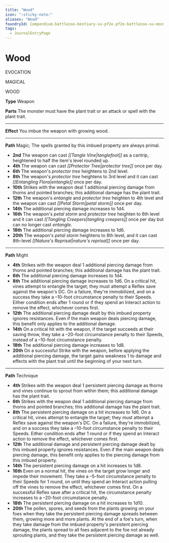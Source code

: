 ```yaml
---
title: "Wood"
icon: ":sticky-note:"
aliases: "Wood"
foundryId: Compendium.battlezoo-bestiary-su-pf2e.pf2e-battlezoo-su-monster-parts.JournalEntry.JbErDkeBQUxkKo2b.JournalEntryPage.lSLIHKowCb9kYa9N
tags:
  - JournalEntryPage
---
```


# Wood
EVOCATION

MAGICAL

WOOD

**Type** Weapon

**Parts** The monster must have the plant trait or an attack or spell with the plant trait.

* * *

**Effect** You imbue the weapon with growing wood.

* * *

**Path** Magic; The spells granted by this imbued property are always primal.

*   **2nd** The weapon can cast _[[Tangle Vine|tanglefoot]]_ as a cantrip, heightened to half the item's level rounded up.
*   **4th** The weapon can cast _[[Protector Tree|protector tree]]_ once per day.
*   **6th** The weapon's _protector tree_ heightens to 2nd level.
*   **8th** The weapon's _protector tree_ heightens to 3rd level and it can cast _[[Entangling Flora|entangle]]_ once per day.
*   **10th** Strikes with the weapon deal 1 additional piercing damage from thorns and pointed branches; this additional damage has the plant trait.
*   **12th** The weapon's _entangle_ and _protector tree_ heighten to 4th level and the weapon can cast _[[Petal Storm|petal storm]]_ once per day.
*   **14th** The additional piercing damage increases to 1d4.
*   **16th** The weapon's _petal storm_ and _protector tree_ heighten to 6th level and it can cast _[[Tangling Creepers|tangling creepers]]_ once per day but can no longer cast _entangle_.
*   **18th** The additional piercing damage increases to 1d6.
*   **20th** The weapon's _petal storm_ heightens to 8th level, and it can cast 8th-level _[[Nature's Reprisal|nature's reprisal]]_ once per day.

* * *

**Path** Might

*   **4th** Strikes with the weapon deal 1 additional piercing damage from thorns and pointed branches; this additional damage has the plant trait.
*   **6th** The additional piercing damage increases to 1d4.
*   **8th** The additional piercing damage increases to 1d6. On a critical hit, vines attempt to entangle the target; they must attempt a Reflex save against the weapon's DC. On a failure, they're immobilized, and on a success they take a –10-foot circumstance penalty to their Speeds. Either condition ends after 1 round or if they spend an Interact action to remove the effect, whichever comes first.
*   **12th** The additional piercing damage dealt by this imbued property ignores resistances. Even if the main weapon deals piercing damage, this benefit only applies to the additional damage.
*   **14th** On a critical hit with the weapon, if the target succeeds at their saving throw, they take a –20-foot circumstance penalty to their Speeds, instead of a –10-foot circumstance penalty.
*   **18th** The additional piercing damage increases to 1d8.
*   **20th** On a successful Strike with the weapon, before applying the additional piercing damage, the target gains weakness 1 to damage and effects with the plant trait until the beginning of your next turn.

* * *

**Path** Technique

*   **4th** Strikes with the weapon deal 1 persistent piercing damage as thorns and vines continue to sprout from within them; this additional damage has the plant trait.
*   **6th** Strikes with the weapon deal 1 additional piercing damage from thorns and pointed branches; this additional damage has the plant trait.
*   **8th** The persistent piercing damage on a hit increases to 1d6. On a critical hit, vines attempt to entangle the target; they must attempt a Reflex save against the weapon's DC. On a failure, they're immobilized, and on a success they take a –10-foot circumstance penalty to their Speeds. Either condition ends after 1 round or if they spend an Interact action to remove the effect, whichever comes first.
*   **12th** The additional damage and persistent piercing damage dealt by this imbued property ignores resistances. Even if the main weapon deals piercing damage, this benefit only applies to the piercing damage from this imbued property.
*   **14th** The persistent piercing damage on a hit increases to 1d8.
*   **16th** Even on a normal hit, the vines on the target grow longer and impede their movement. They take a –5-foot circumstance penalty to their Speeds for 1 round, on until they spend an Interact action pulling off the vines to remove the effect, whichever comes first. On a successful Reflex save after a critical hit, the circumstance penalty increases to a –20-foot circumstance penalty.
*   **18th** The persistent piercing damage on a hit increases to 1d10.
*   **20th** The pollen, spores, and seeds from the plants growing on your foes when they take the persistent piercing damage spreads between them, growing more and more plants. At the end of a foe's turn, when they take damage from the imbued property's persistent piercing damage, the plants spread to all foes adjacent to the foe not already sprouting plants, and they take the persistent piercing damage as well.